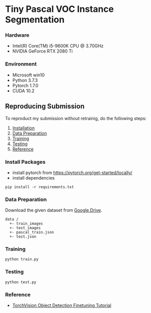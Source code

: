 Tiny Pascal VOC Instance Segmentation
===
### Hardware
- Intel(R) Core(TM) i5-9600K CPU @ 3.70GHz
- NVIDIA GeForce RTX 2080 Ti

### Environment
- Microsoft win10
- Python 3.7.3
- Pytorch 1.7.0
- CUDA 10.2

## Reproducing Submission
To reproduct my submission without retrainig, do the following steps:
1. [Installation](#install-packages)
2. [Data Preparation](#data-preparation)
3. [Training](#training)
4. [Testing](#testing)
5. [Reference](#reference)

### Install Packages
- install pytorch from https://pytorch.org/get-started/locally/
- install dependencies
```
pip install -r requirements.txt
```

### Data Preparation
Download the given dataset from [Google Drive](https://drive.google.com/drive/u/4/folders/1fGg03EdBAxjFumGHHNhMrz2sMLLH04FK).
```
data /
  +- train_images
  +- test_images
  +- pascal_train.json
  +- test.json
```

### Training
```
python train.py
```

### Testing
```
python test.py
```

### Reference
- [TorchVision Object Detection Finetuning Tutorial](https://pytorch.org/tutorials/intermediate/torchvision_tutorial.html)